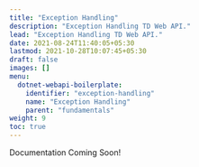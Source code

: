 ```yaml
---
title: "Exception Handling"
description: "Exception Handling TD Web API."
lead: "Exception Handling TD Web API."
date: 2021-08-24T11:40:05+05:30
lastmod: 2021-10-28T10:07:45+05:30
draft: false
images: []
menu:
  dotnet-webapi-boilerplate:
    identifier: "exception-handling"
    name: "Exception Handling"
    parent: "fundamentals"
weight: 9
toc: true
---
```


Documentation Coming Soon!
